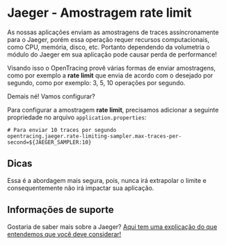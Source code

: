 # Jaeger - Amostragem rate limit

As nossas aplicações enviam as amostragens de traces assíncronamente para o Jaeger, porém essa operação requer recursos 
computacionais, como CPU, memória, disco, etc. Portanto dependendo da volumetria o módulo do Jaeger em sua aplicação pode 
causar perda de performance!

Visando isso o OpenTracing provê várias formas de enviar amostragens, como por exemplo a **rate limit** que envia de 
acordo com o desejado por segundo, como por exemplo: 3, 5, 10 operações por segundo.

Demais né! Vamos configurar?

Para configurar a amostragem **rate limit**, precisamos adicionar a seguinte propriedade no arquivo `application.properties`:

```properties
# Para enviar 10 traces por segundo
opentracing.jaeger.rate-limiting-sampler.max-traces-per-second=${JAEGER_SAMPLER:10}
```

## Dicas

Essa é a abordagem mais segura, pois, nunca irá extrapolar o limite e consequentemente não irá impactar sua aplicação.

## Informações de suporte

Gostaria de saber mais sobre a Jaeger? [Aqui tem uma explicação do que entendemos que você deve considerar!](https://www.jaegertracing.io/docs/1.18/#about)
